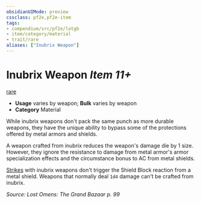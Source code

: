 ```yaml
---
obsidianUIMode: preview
cssclass: pf2e,pf2e-item
tags:
- compendium/src/pf2e/lotgb
- item/category/material
- trait/rare
aliases: ["Inubrix Weapon"]
---
```

# Inubrix Weapon *Item 11+*  
[rare](rules/traits/rare.md "Rare Rarity Trait")  

- **Usage** varies by weapon; **Bulk** varies by weapon
- **Category** Material

While inubrix weapons don't pack the same punch as more durable weapons, they have the unique ability to bypass some of the protections offered by metal armors and shields.

A weapon crafted from inubrix reduces the weapon's damage die by 1 size. However, they ignore the resistance to damage from metal armor's armor specialization effects and the circumstance bonus to AC from metal shields.

[Strikes](rules/actions/strike.md) with inubrix weapons don't trigger the Shield Block reaction from a metal shield. Weapons that normally deal `1d4` damage can't be crafted from inubrix.

*Source: Lost Omens: The Grand Bazaar p. 99*